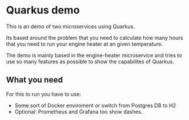 # Quarkus demo
This is an demo of two microservices using Quarkus.

Its based around the problem that you need to calculate how many hours that you need to run your engine heater at an given temperature.

The demo is mainly based in the engine-heater microservice and tries to use so many features as possible to show the capabilites of Quarkus.

## What you need
For this to run you have to use:
- Some sort of Docker enviroment or switch from Postgres DB to H2
- Optional: Prometheus and Grafana too show dashes.
